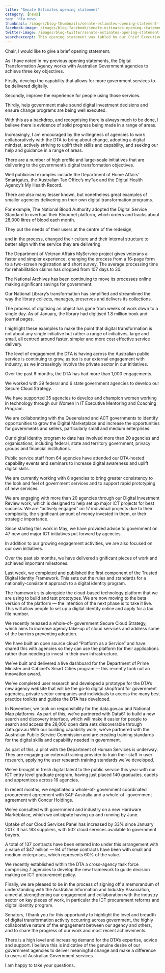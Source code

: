 ```yaml
---
title: "Senate Estimates opening statement"
category: [news]
tag: 'dta news'
thumbnail: /images/blog-thumbnails/senate-estimates-opening-statement-february-2018-thumbnail.png
facebook-image: /images/blog-facebook/senate-estimates-opening-statement-february-2018-facebook.png
twitter-image: /images/blog-twitter/senate-estimates-opening-statement-february-2018-twitter.png
searchexcerpt: This opening statement was tabled by our Chief Executive Officer Gavin Slater at Senate Estimates on 27 February 2018.
---
```


Chair, I would like to give a brief opening statement.

As I have noted in my previous opening statements, the Digital Transformation Agency works with Australian Government agencies to achieve three key objectives.

Firstly, develop the capability that allows for more government services to be delivered digitally.

Secondly, improve the experience for people using those services.

Thirdly, help government make sound digital investment decisions and ensure change programs are being well executed.

With this as a backdrop, and recognising there is always much to be done, I believe there is evidence of solid progress being made in a range of areas.

Increasingly, I am encouraged by the willingness of agencies to work collaboratively with the DTA to bring about change, adopting a digital mindset, actively striving to uplift their skills and capability, and seeking our help and guidance in a range of areas.

There are a number of high profile and large-scale initiatives that are delivering to the government’s digital transformation objectives.

Well publicised examples include the Department of Home Affairs’ Smartgates, the Australian Tax Office’s myTax and the Digital Health Agency’s My Health Record.

There are also many lesser known, but nonetheless great examples of smaller agencies delivering on their own digital transformation programs.

For example, The National Blood Authority adopted the Digital Service Standard to overhaul their Bloodnet platform, which orders and tracks about 28,000 litres of blood each month.

They put the needs of their users at the centre of the redesign,

and in the process, changed their culture and their internal structure to better align with the service they are delivering.

The Department of Veteran Affairs MyService project gives veterans a faster and simpler experience, changing the process from a 16-page form to a two-screen registration and short survey. The average processing time for rehabilitation claims has dropped from 107 days to 30.

The National Archives has been continuing to move its processes online making significant savings for government.

Our National Library’s transformation has simplified and streamlined the way the library collects, manages, preserves and delivers its collections.

The process of digitising an object has gone from weeks of work down to a single day. As of January, the library had digitised 1.8 million book and journal pages.

I highlight these examples to make the point that digital transformation is not about any single initiative but rather a range of initiatives, large and small, all centred around faster, simpler and more cost effective service delivery.

The level of engagement the DTA is having across the Australian public service is continuing to grow, as too is our external engagement with industry, as we increasingly involve the private sector in our initiatives.

Over the past 6 months, the DTA has had more than 1,000 engagements.

We worked with 39 federal and 6 state government agencies to develop our Secure Cloud Strategy.

We have supported 35 agencies to develop and champion women working in technology through our Women in IT Executive Mentoring and Coaching Program.

We are collaborating with the Queensland and ACT governments to identify opportunities to grow the Digital Marketplace and increase the opportunities for governments and sellers, particularly small and medium enterprises.

Our digital identity program to date has involved more than 20 agencies and organisations, including federal, state and territory government, privacy groups and financial institutions.

Public service staff from 64 agencies have attended our DTA-hosted capability events and seminars to increase digital awareness and uplift digital skills.

We are currently working with 8 agencies to bring greater consistency to the look and feel of government services and to support rapid prototyping of new services.

We are engaging with more than 20 agencies through our Digital Investment Review work, which is designed to help set up major ICT projects for best success. We are “actively engaged” on 17 individual projects due to their complexity, the significant amount of money invested in them, or their strategic importance.

Since starting this work in May, we have provided advice to government on 47 new and major ICT initiatives put forward by agencies.

In addition to our growing engagement activities, we are also focused on our own initiatives.

Over the past six months, we have delivered significant pieces of work and achieved important milestones.

Last week, we completed and published the first component of the Trusted Digital Identity Framework. This sets out the rules and standards for a nationally-consistent approach to a digital identity program.

The framework sits alongside the cloud-based technology platform that we are using to build and test prototypes. We are now moving to the beta version of the platform &mdash; the intention of the next phase is to take it live. This will allow people to set up a digital identity online and apply for a tax file number.

We recently released a whole-of- government Secure Cloud Strategy, which aims to increase agency take-up of cloud services and address some of the barriers preventing adoption.

We have built an open source cloud “Platform as a Service” and have shared this with agencies so they can use the platform for their applications rather than needing to invest in their own infrastructure.

We’ve built and delivered a live dashboard for the Department of Prime Minister and Cabinet’s Smart Cities program &mdash; this recently took out an innovation award.

We’ve completed user research and developed a prototype for the DTA’s new agency website that will be the go-to digital shopfront for government agencies, private sector companies and individuals to access the many best practice toolkits and guides the DTA has developed.

In November, we took on responsibility for the data.gov.au and National Map platforms. As part of this, we’ve partnered with Data61 to build a new search and discovery interface, which will make it easier for people to search and access the 28,000 open data sets discoverable through data.gov.au With our building capability work, we’ve partnered with the Australian Public Service Commission and are creating training standards for the digital skills and capability needed in government.

As part of this, a pilot with the Department of Human Services is underway. They are engaging an external training provider to train their staff in user research, applying the user research training standards we’ve developed.

We’ve brought in fresh digital talent to the public service this year with our ICT entry level graduate program, having just placed 140 graduates, cadets and apprentices across 16 agencies.

In recent months, we negotiated a whole-of- government coordinated procurement agreement with SAP Australia and a whole-of- government agreement with Concur Holdings.

We’ve consulted with government and industry on a new Hardware Marketplace, which we anticipate having up and running by June.

Uptake of our Cloud Services Panel has increased by 33% since January 2017. It has 183 suppliers, with 502 cloud services available to government buyers.

A total of 137 contracts have been entered into under this arrangement with a value of $47 million &mdash; 94 of these contracts have been with small and medium enterprises, which represents 60% of the value.

We recently established within the DTA a cross-agency task force comprising 7 agencies to develop the new framework to guide decision making on ICT procurement policy.

Finally, we are pleased to be in the process of signing off a memorandum of understanding with the Australian Information and Industry Association, aimed at strengthening our engagement and collaboration with the industry sector on key pieces of work, in particular the ICT procurement reforms and digital identity program.

Senators, I thank you for this opportunity to highlight the level and breadth of digital transformation activity occurring across government, the highly collaborative nature of the engagement between our agency and others, and to share the progress of our work and most recent achievements.

There is a high level and increasing demand for the DTA’s expertise, advice and support. I believe this is indicative of the genuine desire of our government agencies to deliver meaningful change and make a difference to users of Australian Government services.

I am happy to take your questions.
